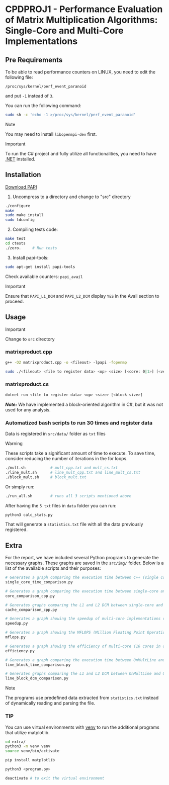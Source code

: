 # CPDPROJ1 - Performance Evaluation of Matrix Multiplication Algorithms: Single-Core and Multi-Core Implementations

## Pre Requirements
To be able to read performance counters on LINUX, you need to edit the following file:

`/proc/sys/kernel/perf_event_paranoid`

and put `-1` instead of `3`.

You can run the following command:
```bash
sudo sh -c 'echo -1 >/proc/sys/kernel/perf_event_paranoid'
```

> [!NOTE]
> You may need to install `libopenmpi-dev` first.

> [!IMPORTANT]
> To run the C# project and fully utilize all functionalities, you need to have [.NET](https://dotnet.microsoft.com/en-us/) installed.

## Installation

[Download PAPI](https://icl.utk.edu/papi/)

1. Uncompress to a directory and change to "src" directory
```bash
./configure 
make 
sudo make install 
sudo ldconfig 
```

2. Compiling tests code: 
```bash
make test 
cd ctests 
./zero.     # Run tests
```

3. Install papi-tools:
```bash
sudo apt-get install papi-tools 
```

Check available counters: `papi_avail`

> [!IMPORTANT] 
> Ensure that `PAPI_L1_DCM` and `PAPI_L2_DCM` display `YES` in the Avail section to proceed.

## Usage

> [!IMPORTANT]
> Change to `src` directory

### matrixproduct.cpp
```bash 
g++ -O2 matrixproduct.cpp -o <fileout> -lpapi -fopenmp

sudo ./<fileout> <file to register data> <op> <size> [<core: 0|1>] [<version: 1|2>] [<block size>]
```

### matrixproduct.cs
```bash
dotnet run <file to register data> <op> <size> [<block size>]
```

***Note:*** We have implemented a block-oriented algorithm in C#, but it was not used for any analysis.

### Automatized bash scripts to run 30 times and register data

Data is registered in `src/data/` folder as `txt` files

> [!WARNING]
> These scripts take a significant amount of time to execute. To save time, consider reducing the number of iterations in the for loops.

```bash
./mult.sh           # mult_cpp.txt and mult_cs.txt
./line_mult.sh      # line_mult_cpp.txt and line_mult_cs.txt
./block_mult.sh     # block_mult.txt
```

Or simply run:

```bash
./run_all.sh        # runs all 3 scripts mentioned above
```

After having the `5 txt` files in `data` folder you can run:
```bash
python3 calc_stats.py
```
That will generate a `statistics.txt` file with all the data previously registered.

## Extra

For the report, we have included several Python programs to generate the necessary graphs. These graphs are saved in the `src/img/` folder. Below is a list of the available scripts and their purposes:

```bash
# Generates a graph comparing the execution time between C++ (single core) and C#
single_core_time_comparison.py

# Generates a graph comparing the execution time between single-core and multi-core implementations in C++
core_comparison_cpp.py 

# Generates graphs comparing the L1 and L2 DCM between single-core and multi-core implementations in C++
cache_comparison_cpp.py

# Generates a graph showing the speedup of multi-core implementations relative to single-core in C++
speedup.py

# Generates a graph showing the MFLOPS (Million Floating Point Operations Per Second) between single-core and multi-core implementations in C++
mflops.py

# Generates a graph showing the efficiency of multi-core (16 cores in our case) relative to single-core in C++
efficiency.py

# Generates a graph comparing the execution time between OnMultLine and OnMultBlock in C++
line_block_time_comparison.py

# Generates graphs comparing the L1 and L2 DCM between OnMultLine and OnMultBlock in C++
line_block_dcm_comparison.py
```

> [!NOTE] 
> The programs use predefined data extracted from `statistics.txt` instead of dynamically reading and parsing the file.

### TIP

You can use virtual environments with [venv](https://docs.python.org/3/library/venv.html) to run the additional programs that utilize matplotlib.

```bash
cd extra/
python3 -m venv venv
source venv/bin/activate

pip install matplotlib

python3 <program.py>

deactivate # to exit the virtual environment
```